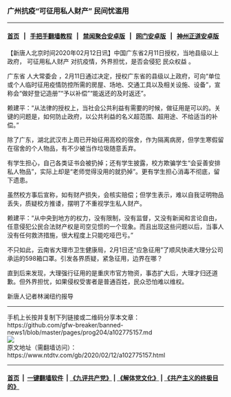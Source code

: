 ### 广州抗疫“可征用私人财产” 民间忧滥用
------------------------

#### [首页](https://github.com/gfw-breaker/banned-news1/blob/master/README.md) &nbsp;&nbsp;|&nbsp;&nbsp; [手把手翻墙教程](https://github.com/gfw-breaker/guides/wiki) &nbsp;&nbsp;|&nbsp;&nbsp; [禁闻聚合安卓版](https://github.com/gfw-breaker/bn-android) &nbsp;&nbsp;|&nbsp;&nbsp; [网门安卓版](https://github.com/oGate2/oGate) &nbsp;&nbsp;|&nbsp;&nbsp; [神州正道安卓版](https://github.com/SzzdOgate/update) 



<div><div class="post_content" itemprop="articleBody">
 <p>
  【新唐人北京时间2020年02月12日讯】中国广东省2月11日授权，当地县级以上政府，
  <ok href="https://www.ntdtv.com/gb/可征用私人财产.htm">
   可征用私人财产
  </ok>
  对抗疫情，外界担忧，是否会侵犯
  <ok href="https://www.ntdtv.com/gb/民众权益.htm">
   民众权益
  </ok>
  。
 </p>
 <p>
  广东省
  <ok href="https://www.ntdtv.com/gb/人大常委会.htm">
   人大常委会
  </ok>
  ，2月11日通过决定，授权广东省的县级以上政府，可向“单位或个人临时征用疫情防控所需的房屋、场地、交通工具以及相关设施、设备”，宣称会“做好登记造册”“予以补偿”“能返还的及时返还”。
 </p>
 <p>
  赖建平：“从法律的授权上，当社会公共利益有需要的时候，做征用是可以的。关键的问题是，如何防止政府，以公共利益的名义超范围、超用途、不给适当的补偿。”
 </p>
 <p>
  除了广东，湖北武汉市上周已开始征用高校的宿舍，作为隔离病房，但学生寒假留在宿舍的个人物品，有不少被当作垃圾随意丢弃。
 </p>
 <p>
  有学生担心，自己各类证书会被扔掉；还有学生披露，校方欺骗学生“会妥善安排私人物品”，实际上却是“老师觉得没用的就扔掉”。更有学生担心消毒不彻底，留下遗患。
 </p>
 <p>
  虽然校方事后宣称，如有财产损失，会核实赔偿；但学生表示，难以自我证明物品丢失，质疑校方推诿，摆明了不重视学生私人财产。
 </p>
 <p>
  赖建平：“从中央到地方的权力，没有限制，没有监督，又没有新闻和言论自由，任意侵犯公民合法财产权是司空见惯的一个现象。而且出现这些问题以后，当事人没有任何救济措施，很大程度上只能吃哑巴亏。”
 </p>
 <p>
  不只如此，云南省大理市卫生健康局，2月1日还“应急征用”了顺风快递大理分公司承运的598箱口罩。引发各界质疑，紧急征用，边界在哪？
 </p>
 <p>
  直到后来发现，大理强行征用的是重庆市官方物资，事态扩大后，大理才归还道歉。但外界担忧，如果侵权受害者是普通百姓，民众恐怕难以维权。
 </p>
 <p>
  新唐人记者林澜纽约报导
 </p>
 <div class="single_ad">
 </div>
</div>
</div>
<hr/>
手机上长按并复制下列链接或二维码分享本文章：<br/>
https://github.com/gfw-breaker/banned-news1/blob/master/pages/prog204/a102775157.md <br/>
<a href='https://github.com/gfw-breaker/banned-news1/blob/master/pages/prog204/a102775157.md'><img src='https://github.com/gfw-breaker/banned-news1/blob/master/pages/prog204/a102775157.md.png'/></a> <br/>
原文地址（需翻墙访问）：https://www.ntdtv.com/gb/2020/02/12/a102775157.html


------------------------
#### [首页](https://github.com/gfw-breaker/banned-news1/blob/master/README.md) &nbsp;|&nbsp; [一键翻墙软件](https://github.com/gfw-breaker/nogfw/blob/master/README.md) &nbsp;| [《九评共产党》](https://github.com/gfw-breaker/9ping.md/blob/master/README.md#九评之一评共产党是什么) | [《解体党文化》](https://github.com/gfw-breaker/jtdwh.md/blob/master/README.md) | [《共产主义的终极目的》](https://github.com/gfw-breaker/gczydzjmd.md/blob/master/README.md)


<img src='http://gfw-breaker.win/banned-news/pages/prog204/a102775157.md' width='0px' height='0px'/>